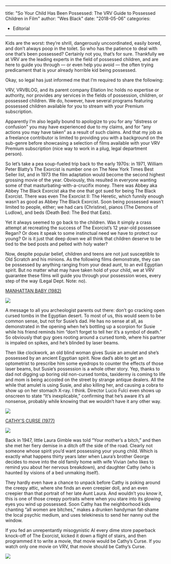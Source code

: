 
---
title: "So Your Child Has Been Possessed: The VRV Guide to Possessed Children in Film"
author: "Wes Black"
date: "2018-05-06"
categories:
- Editorial
---

Kids are the worst: they’re shrill, dangerously uncoordinated, easily bored, and don’t always poop in the toilet. So who has the patience to deal with one that’s been possessed? Certainly not you, that’s for sure. Thankfully we at VRV are the leading experts in the field of possessed children, and are here to guide you through — or even help you avoid — the often trying predicament that is your already horrible kid being possessed. 

Okay, so legal has just informed me that I’m required to share the following: 

VRV, VRVBLOG, and its parent company Ellation Inc holds no expertise or authority, nor provides any services in the fields of possession, children, or possessed children. We do, however, have several programs featuring possessed children available for you to stream with your Premium subscription.

Apparently I’m also legally bound to apologize to you for any “distress or confusion” you may have experienced due to my claims, and for “any actions you may have taken” as a result of such claims. And that my job as a freelance contributor is limited to providing you with a background on the sub-genre before showcasing a selection of films available with your VRV Premium subscription (nice way to work in a plug, legal department person).

So let’s take a pea soup-fueled trip back to the early 1970s: in 1971, William Peter Blatty’s The Exorcist is number one on The New York Times Best Seller list, and in 1973 the film adaptation would become the second highest grossing movie of the year. Obviously, this resulted in everyone wanting some of that masturbating-with-a-crucifix money. There was Abbey aka Abbey The Black Exorcist aka the one that got sued for being The Black Exorcist. There was even The Exorcist II: The Heretic, which funnily enough wasn’t as good as Abbey The Black Exorcist. Soon being possessed wasn’t limited to people, either; we had cars (Christine), pianos (The Demons of Ludlow), and beds (Death Bed: The Bed that Eats).

Yet it always seemed to go back to the children. Was it simply a crass attempt at recreating the success of The Exorcist’s 12 year-old possessee Regan? Or does it speak to some instinctual need we have to protect our young? Or is it just that deep down we all think that children deserve to be tied to the bed posts and pelted with holy water? 

Now, despite popular belief, children and teens are not just susceptible to Old Scratch and his minions. As the following films demonstrate, they can be possessed by anything ranging from your dead aunt, to an evil Egyptian spirit. But no matter what may have taken hold of your child, we at VRV guarantee these films will guide you through your possession woes, every step of the way (Legal Dept. Note: no).

[MANHATTAN BABY (1982)](https://vrv.co/watch/GRQ43M2GY/Manhattan-Baby)

![](https://i0.wp.com/vrvblog.co/wp-content/uploads/2018/06/Manhattan-Baby1.png?resize=1170%2C430&#038;ssl=1)

A message to all you archeologist parents out there: don’t go cracking open cursed tombs in the Egyptian desert. To most of us, this would seem to be common sense, but not for Susie’s dad. He has no sense at all, as demonstrated in the opening when he’s bottling up a scorpion for Susie while his friend reminds him “don’t forget to tell her it’s a symbol of death.” So obviously that guy goes rooting around a cursed tomb, where his partner is impaled on spikes, and he’s blinded by laser beams.

Then like clockwork, an old blind woman gives Susie an amulet and she’s possessed by an ancient Egyptian spirit. Now dad’s able to get an optometrist to prescribe him some eyedrops to counter the effects of those laser beams, but Susie’s possession is a whole other story. Yep, thanks to dad not digging up boring old non-cursed tombs, taxidermy is coming to life and mom is being accosted on the street by strange antique dealers. All the while that amulet is using Susie, and also killing her, and causing a cobra to show up on her stomach X-ray. I think. Director Lucio Fulci even shows up onscreen to state “It’s inexplicable,” confirming that he’s aware it’s all nonsense, probably while knowing that we wouldn’t have it any other way.

![](https://i0.wp.com/vrvblog.co/wp-content/uploads/2018/06/Manhattan-Baby2.png?resize=1170%2C499&#038;ssl=1)

[CATHY’S CURSE (1977)](https://vrv.co/watch/GYE53M83R/Cathys-Curse)

![](https://i1.wp.com/vrvblog.co/wp-content/uploads/2018/06/Cathys-Curse1.png?resize=1170%2C634&#038;ssl=1)

Back in 1947, little Laura Gimble was told “Your mother’s a bitch,” and then she met her fiery demise in a ditch off the side of the road. Clearly not someone whose spirit you’d want possessing your young child. Which is exactly what happens thirty years later when Laura’s brother George decides to move into the old family home with wife Vivian (who likes to remind you about her nervous breakdown), and daughter Cathy (who is haunted by visions of a bed unmaking itself).

They hardly even have a chance to unpack before Cathy is poking around the creepy attic, where she finds an even creepier doll, and an even creepier than that portrait of her late Aunt Laura. And wouldn’t you know it, this is one of those creepy portraits where when you stare into its glowing eyes you wind up possessed. Soon Cathy has the neighborhood kids chanting “all women are bitches,” makes a drunken handyman fat-shame the local psychic medium, and uses telekinesis to send her nanny out the window. 

If you fed an unrepentantly misogynistic AI every dime store paperback knock-off of The Exorcist, kicked it down a flight of stairs, and then programmed it to write a movie, that movie would be Cathy’s Curse. If you watch only one movie on VRV, that movie should be Cathy’s Curse.

![](https://i1.wp.com/vrvblog.co/wp-content/uploads/2018/06/Cathys-Curse2.png?resize=1170%2C628&#038;ssl=1)
